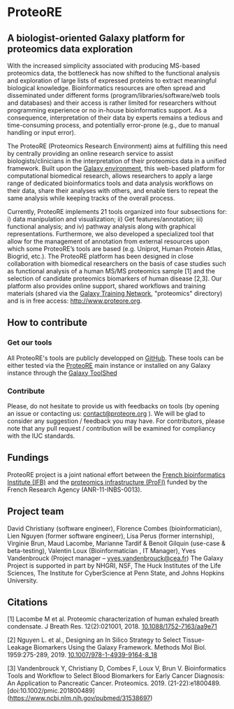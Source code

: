 # ProteoRE
## A biologist-oriented Galaxy platform for proteomics data exploration

With the increased simplicity associated with producing MS-based proteomics data, the bottleneck has now shifted to the functional analysis and exploration of large lists of expressed proteins to extract meaningful biological knowledge. Bioinformatics resources are often spread and disseminated under different forms (program/libraries/software/web tools and databases) and their access is rather limited for researchers without programming experience or no in-house bioinformatics support. As a consequence, interpretation of their data by experts remains a tedious and time-consuming process, and potentially error-prone (e.g., due to manual handling or input error).

The ProteoRE (Proteomics Research Environment) aims at fulfilling this need by centrally providing an online research service to assist biologists/clinicians in the interpretation of their proteomics data in a unified framework. Built upon the [Galaxy environment](https://github.com/galaxyproject), this web-based platform for computational biomedical research, allows researchers to apply a large range of dedicated bioinformatics tools and data analysis workflows on their data, share their analyses with others, and enable tiers to repeat the same analysis while keeping tracks of the overall process. 
 
Currently, ProteoRE implements 21 tools organized into four subsections for: i) data manipulation and visualization; ii) Get features/annotation; iii) functional analysis; and iv) pathway analysis along with graphical representations. Furthermore, we also developed a specialized tool that allow for the management of annotation from external resources upon which some ProteoRE’s tools are based (e.g. Uniprot, Human Protein Atlas, Biogrid, etc.). The ProteoRE platform has been designed in close collaboration with biomedical researchers on the basis of case studies such as functional analysis of a human MS/MS proteomics sample [1] and the selection of candidate proteomics biomarkers of human disease [2,3]. Our platform also provides online support, shared workflows and training materials (shared via the [Galaxy Training Network](https://training.galaxyproject.org), "proteomics" directory) and is in free access: http://www.proteore.org. 

How to contribute
-----------------

### Get our tools
All ProteoRE's tools are publicly developped on [GitHub](https://github.com/ifb-git/ProteoRE).
These tools can be either tested via the [ProteoRE](http://www.proteore.org) main instance or installed on any Galaxy instance through the [Galaxy ToolShed](https://toolshed.g2.bx.psu.edu/repository/browse_repositories_by_user?user_id=dca2dd1ff3407665)

### Contribute
Please, do not hesitate to provide us with feedbacks on tools (by opening an issue or contacting us: contact@proteore.org ). We will be glad to consider any suggestion / feedback you may have.
For contributors, please note that any pull request / contribution will be examined for compliancy with the IUC standards.


Fundings 
---------
ProteoRE project is a joint national effort between the [French bioinformatics Institute (IFB)](https://www.france-bioinformatique.fr/en) and the [proteomics infrastructure (ProFI)](http://www.profiproteomics.fr) funded by the French Research Agency (ANR-11-INBS-0013).

 
Project team
------------
David Christiany (software engineer), Florence Combes (bioinformatician), Lien Nguyen (former software engineer), Lisa Perus (former internship), Virginie Brun, Maud Lacombe, Marianne Tardif & Benoit Gilquin (use-case & beta-testing), Valentin Loux (Bioinformatician , IT Manager), Yves Vandenbrouck (Project manager – yves.vandenbrouck@cea.fr) The Galaxy Project is supported in part by NHGRI, NSF, The Huck Institutes of the Life Sciences, The Institute for CyberScience at Penn State, and Johns Hopkins University.


Citations
---------
[1]	Lacombe M et al. Proteomic characterization of human exhaled breath condensate. J Breath Res. 12(2):021001, 2018. [10.1088/1752-7163/aa9e71](https://doi.org/10.1088/1752-7163/aa9e71)

[2]	Nguyen L. et al., Designing an In Silico Strategy to Select Tissue-Leakage Biomarkers Using the Galaxy Framework. Methods Mol Biol. 1959:275-289, 2019. [10.1007/978-1-4939-9164-8_18](https://doi.org/10.1007/978-1-4939-9164-8_18)

[3] Vandenbrouck Y, Christiany D, Combes F, Loux V, Brun V. Bioinformatics Tools and Workflow to Select Blood Biomarkers for Early Cancer Diagnosis: An Application to Pancreatic Cancer. Proteomics. 2019. (21-22):e1800489. [doi:10.1002/pmic.201800489] (https://www.ncbi.nlm.nih.gov/pubmed/31538697)
